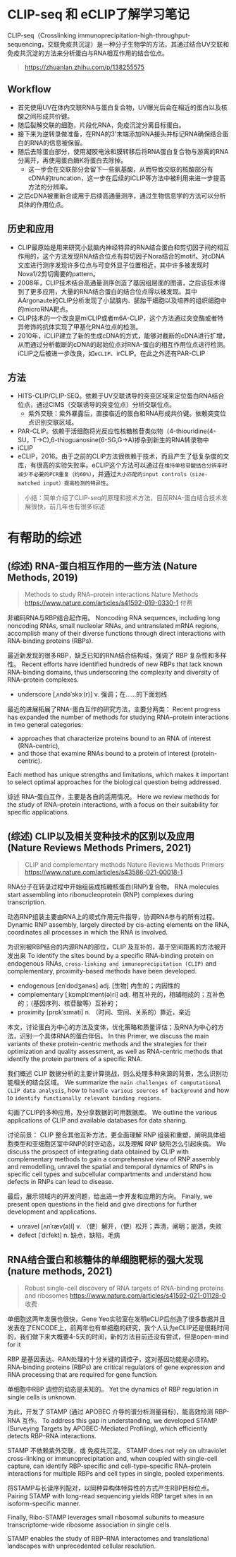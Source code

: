 # CLIP-seq 和 eCLIP了解学习笔记

CLIP-seq（Crosslinking immunoprecipitation-high-throughput-sequencing，交联免疫共沉淀）是一种分子生物学的方法，其通过结合UV交联和免疫共沉淀的方法来分析蛋白与RNA相互作用的结合位点。

> https://zhuanlan.zhihu.com/p/138255575



## Workflow

- 首先使用UV在体内交联RNA与蛋白复合物，UV曝光后会在相近的蛋白以及核酸之间形成共价键。
- 随后裂解交联的细胞，片段化RNA，免疫沉淀分离目标蛋白。
- 接下来为逆转录做准备，在RNA的3'末端添加RNA接头并标记RNA确保结合蛋白的RNA的信息被保留。
- 随后去除蛋白部分，使用凝胶电泳和膜转移后将RNA蛋白复合物与游离的RNA分离开，再使用蛋白酶K将蛋白去除掉。
	* 这一步会在交联部分会留下一些氨基酸，从而导致交联的核酸部分有cDNA的truncation，这一步在后续的iCLIP等方法中被利用来进一步提高方法的分辨率。
- 之后cDNA被重新合成用于后续高通量测序，通过生物信息学的方法可以分析具体的作用位点。




## 历史和应用

- CLIP最原始是用来研究小鼠脑内神经特异的RNA结合蛋白和剪切因子间的相互作用的，这个方法发现RNA结合位点有剪切因子Nora结合的motif。对cDNA文库进行测序发现许多位点与可变外显子位置相近，其中许多被发现时Nova1/2剪切需要的pattern。
- 2008年，CLIP技术结合高通量测序创造了基因组层面的图谱，之后该技术得到了更多应用，大量的RNA结合蛋白的结合位点得以被发现。其中AArgonaute的CLIP分析发现了小鼠脑内、胚胎干细胞以及培养的组织细胞中的microRNA靶点。
- CLIP技术的一个改良是miCLIP或者m6A-CLIP，这个方法通过突变酶或者特异修饰的抗体实现了甲基化RNA位点的检测。
- 2010年，iCLIP建立了新的生成cDNA的方式，能够对截断的cDNA进行扩增，从而通过分析截断的cDNA的起始位点对RNA-蛋白的相互作用位点进行检测。iCLIP之后被进一步改良，如`eCLIP`、irCLIP。在此之外还有PAR-CLIP



## 方法

- HITS-CLIP/CLIP-SEQ。依赖于UV交联诱导的突变区域来定位蛋白RNA结合位点，通过CIMS（交联诱导的突变位点）分析交联位点。
	* 紫外交联：紫外暴露后，直接临近的蛋白和RNA形成共价键。依赖突变位点识别交联区域。
- PAR-CLIP。依赖于活细胞将光反应性核糖核苷类似物（4-thiouridine(4-SU，T->C),6-thioguanosine(6-SG,G->A)掺杂到新生的RNA转录物中
- iCLIP
- eCLIP，2016。由于之前的CLIP方法很依赖于技术，而且产生了低复杂度的文库，有很高的实验失败率。eCLIP这个方法可以通过在`维持单核苷酸结合分辨率时减少不必要的PCR重复（约60%）`，并通过`大小匹配的input controls（size-matched input）提高检测的特异性`。



> 小结：简单介绍了CLIP-seq的原理和技术方法，目前RNA-蛋白结合技术发展很快，前几年也有很多综述










# 有帮助的综述


## (综述) RNA-蛋白相互作用的一些方法 (Nature Methods, 2019)
> Methods to study RNA–protein interactions 
> Nature Methods
> https://www.nature.com/articles/s41592-019-0330-1
> 付费

非编码RNA与RBP结合起作用。
Noncoding RNA sequences, including long noncoding RNAs, small nucleolar RNAs, and untranslated mRNA regions, accomplish many of their diverse functions through direct interactions with RNA-binding proteins (RBPs). 

最近新发现的很多RBP，缺乏已知的RNA结合结构域，强调了 RBP 复杂性和多样性。
Recent efforts have identified hundreds of new RBPs that lack known RNA-binding domains, thus underscoring the complexity and diversity of RNA–protein complexes. 

- underscore [ˌʌndəˈskɔː(r)] v. 强调；在……的下面划线

最近的进展拓展了RNA-蛋白互作的研究方法，主要分两类：
Recent progress has expanded the number of methods for studying RNA–protein interactions in two general categories: 

* approaches that characterize proteins bound to an RNA of interest (RNA-centric), 
* and those that examine RNAs bound to a protein of interest (protein-centric). 


Each method has unique strengths and limitations, which makes it important to select optimal approaches for the biological question being addressed. 

综述 RNA-蛋白互作，主要是各自的适用情况。
Here we review methods for the study of RNA–protein interactions, with a focus on their suitability for specific applications.





## (综述) CLIP以及相关变种技术的区别以及应用 (Nature Reviews Methods Primers, 2021)
> CLIP and complementary methods
> Nature Reviews Methods Primers
https://www.nature.com/articles/s43586-021-00018-1

RNA分子在转录过程中开始组装成核糖核蛋白(RNP)复合物。
RNA molecules start assembling into ribonucleoprotein (RNP) complexes during transcription. 

动态RNP组装主要由RNA上的顺式作用元件指导，协调RNA参与的所有过程。
Dynamic RNP assembly, largely directed by cis-acting elements on the RNA, coordinates all processes in which the RNA is involved. 


为识别被RBP结合的内源RNA的部位，CLIP 及互补的，基于空间距离的方法被开发出来
To identify the sites bound by a specific RNA-binding protein on endogenous RNAs, `cross-linking and immunoprecipitation (CLIP)` and complementary, proximity-based methods have been developed. 

- endogenous [enˈdɒdʒənəs] adj. [生物] 内生的；内因性的
- complementary [ˌkɒmplɪˈment(ə)ri] adj. 相互补充的，相辅相成的；互补色的；（基因序列、核苷酸等）互补的；
- proximity [prɒkˈsɪməti] n. （时间、空间、关系的）靠近，亲近


本文，讨论蛋白为中心的方法及变体，优化策略和质量评估；及RNA为中心的方法，识别一个具体RNA的蛋白伴侣。
In this Primer, we discuss the main variants of these protein-centric methods and the strategies for their optimization and quality assessment, as well as RNA-centric methods that identify the protein partners of a specific RNA. 

我们概述 CLIP 数据分析的主要计算挑战，则么处理多种来源的背景，怎么识别功能相关的结合区域。
We summarize the `main challenges of computational CLIP data analysis`, how to `handle various sources of background` and how to `identify functionally relevant binding regions`. 

勾画了CLIP的多种应用，及分享数据的可用数据库。
We outline the various applications of CLIP and available databases for data sharing. 

讨论前景： CLIP 整合其他互补方法，更全面理解 RNP 组装和重塑，阐明具体细胞类型和亚细胞区室中RNP的时空动态，以及理解 RNP 缺陷怎么引起疾病。
We discuss the prospect of integrating data obtained by CLIP with complementary methods to gain a comprehensive view of RNP assembly and remodelling, unravel the spatial and temporal dynamics of RNPs in specific cell types and subcellular compartments and understand how defects in RNPs can lead to disease. 

最后，展示领域内的开发问题，给出进一步开发和应用的方向。
Finally, we present open questions in the field and give directions for further development and applications.

- unravel [ʌnˈræv(ə)l] v. （使）解开，（使）松开；弄清，阐明；崩溃，失败
- defect [ˈdiːfekt] n. 缺点，缺陷，毛病






## RNA结合蛋白和核糖体的单细胞靶标的强大发现 (nature methods, 2021)
> Robust single-cell discovery of RNA targets of RNA-binding proteins and ribosomes
> https://www.nature.com/articles/s41592-021-01128-0
> 收费

单细胞这两年发展也很快，Gene Yeo实验室在发明eCLIP后创造了很多数据并且发表在了ENCODE上，前两年也有单细胞的研究，我个人认为eCLIP还是很耗时间的，我们做下来大概要4-5天的时间，新的方法目前还没有尝试，但是open-mind for it


RBP 是基因表达、RAN处理的十分关键的调控子，这对基因功能是必须的。
RNA-binding proteins (RBPs) are critical regulators of gene expression and RNA processing that are required for gene function. 

单细胞中RBP 调控的动态是未知的。
Yet the dynamics of RBP regulation in single cells is unknown. 

为此，开发了 STAMP (通过 APOBEC 介导的谱分析测量目标)，能高效检测 RBP-RNA 互作。
To address this gap in understanding, we developed STAMP (Surveying Targets by APOBEC-Mediated Profiling), which efficiently detects RBP–RNA interactions. 


STAMP 不依赖紫外交联，或 免疫共沉淀。
STAMP does not rely on ultraviolet cross-linking or immunoprecipitation and, when coupled with single-cell capture, can identify RBP-specific and cell-type–specific RNA–protein interactions for multiple RBPs and cell types in single, pooled experiments. 

将STAMP与长读序列配对，以同种异构体特异性的方式产生RBP目标位点。
Pairing STAMP with long-read sequencing yields RBP target sites in an isoform-specific manner. 

Finally, Ribo-STAMP leverages small ribosomal subunits to measure transcriptome-wide ribosome association in single cells. 

STAMP enables the study of RBP–RNA interactomes and translational landscapes with unprecedented cellular resolution.













